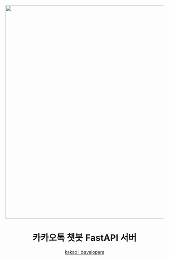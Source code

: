 <div align="center">
<p>
    <img width="680" src="https://i.kakao.com/docs/assets/tutorial/key-features-createbot-2.png">
</p>
<h1>카카오톡 챗봇 FastAPI 서버</h1>

[kakao i developers](https://i.kakao.com/)

</div>